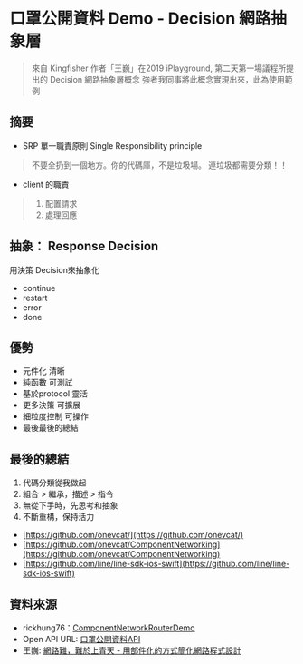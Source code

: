 # 口罩公開資料 Demo - Decision 網路抽象層 #

> 來自 Kingfisher 作者「王巍」在2019 iPlayground, 第二天第一場議程所提出的 Decision 網路抽象層概念
強者我同事將此概念實現出來，此為使用範例



## 摘要

* SRP 單一職責原則 Single Responsibility principle

> 不要全扔到一個地方。你的代碼庫，不是垃圾場。
> 連垃圾都需要分類！！

* client 的職責

> 1. 配置請求
> 2. 處理回應


## 抽象： Response Decision

用決策 Decision來抽象化

* continue
* restart
* error
* done

## 優勢

* 元件化 清晰
* 純函數 可測試
* 基於protocol 靈活
* 更多決策 可擴展
* 細粒度控制 可操作
* 最後最後的總結

## 最後的總結

1. 代碼分類從我做起
2. 組合 > 繼承，描述 > 指令
3. 無從下手時，先思考和抽象
4. 不斷重構，保持活力

* [https://github.com/onevcat/](https://github.com/onevcat/)
* [https://github.com/onevcat/ComponentNetworking](https://github.com/onevcat/ComponentNetworking) 
* [https://github.com/line/line-sdk-ios-swift](https://github.com/line/line-sdk-ios-swift) 
 

## 資料來源

* rickhung76：[ComponentNetworkRouterDemo](https://github.com/rickhung76/ComponentNetworkRouterDemo)
* Open API URL:  [口罩公開資料API](https://raw.githubusercontent.com/kiang/pharmacies/master/json/points.json)
* 王巍:  [網路難，難於上青天 - 用部件化的方式簡化網路程式設計](https://hackmd.io/@iPlayground/rk7P7tTNB)
